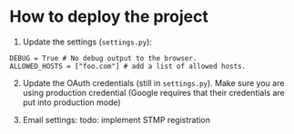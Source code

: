 # How to deploy the project

1. Update the settings (`settings.py`):

```
DEBUG = True # No debug output to the browser.
ALLOWED_HOSTS = ["foo.com"] # add a list of allowed hosts.
```
2. Update the OAuth credentials (still in `settings.py`). Make sure you are
using production credential (Google requires that their credentials are put
into production mode)

3. Email settings: todo: implement STMP registration 
